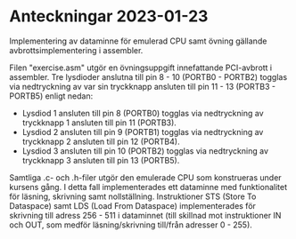 # Anteckningar 2023-01-23
Implementering av dataminne för emulerad CPU samt övning gällande avbrottsimplementering i assembler.

Filen "exercise.asm" utgör en övningsuppgift innefattande PCI-avbrott i assembler.
Tre lysdioder anslutna till pin 8 - 10 (PORTB0 - PORTB2) togglas via nedtryckning av 
var sin tryckknapp ansluten till pin 11 - 13 (PORTB3 - PORTB5) enligt nedan:

   - Lysdiod 1 ansluten till pin 8 (PORTB0) togglas via nedtryckning av tryckknapp 1 ansluten till pin 11 (PORTB3).
   - Lysdiod 2 ansluten till pin 9 (PORTB1) togglas via nedtryckning av tryckknapp 2 ansluten till pin 12 (PORTB4).
   - Lysdiod 3 ansluten till pin 10 (PORTB2) togglas via nedtryckning av tryckknapp 3 ansluten till pin 13 (PORTB5).

Samtliga .c- och .h-filer utgör den emulerade CPU som konstrueras under kursens gång. I detta fall implementerades
ett dataminne med funktionalitet för läsning, skrivning samt nollställning. Instruktioner STS (Store To Dataspace)
samt LDS (Load From Dataspace) implementerades för skrivning till adress 256 - 511 i dataminnet (till skillnad mot
instruktioner IN och OUT, som medför läsning/skrivning till/från adresser 0 - 255).



